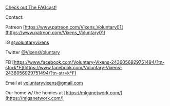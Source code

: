 [Check out The FAGcast!](https://t.co/VQXUeQ6E44?amp=1)

Contact:

Patreon [https://www.patreon.com/Vixens_Voluntary01](https://www.patreon.com/Vixens_Voluntary01)

IG [@voluntaryvixens](https://www.instagram.com/voluntaryvixens/)

Twitter [@VixensVoluntary](https://twitter.com/VixensVoluntary)

FB [https://www.facebook.com/Voluntary-Vixens-2436056929751494/?tn-str=k*F](https://www.facebook.com/Voluntary-Vixens-2436056929751494/?tn-str=k*F)

Email at [voluntaryvixens@gmail.com](mailto:voluntaryvixens@gmail.com)

Our home w/ the homies at [https://mlganetwork.com/](https://mlganetwork.com/)
